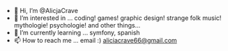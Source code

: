- 👋 Hi, I’m @AlicjaCrave
- 👀 I’m interested in ... coding! games! graphic design! strange folk music! mythologie! psychologie! and other things...
- 🌱 I’m currently learning ... symfony, spanish
- 📫 How to reach me ... email :) aliciacrave66@gmail.com

<!---
AlicjaCrave/AlicjaCrave is a ✨ special ✨ repository because its `README.md` (this file) appears on your GitHub profile.
You can click the Preview link to take a look at your changes.
--->

